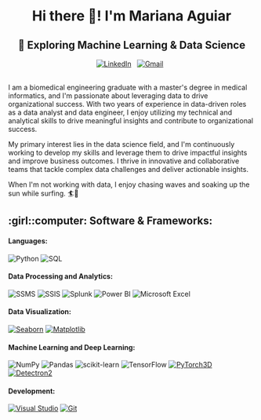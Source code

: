 <h1 align="center">Hi there 👋! I'm Mariana Aguiar </h1>
<h2 align="center">
 🧠 Exploring Machine Learning & Data Science  <br>
</h2>

<div align="center">  
  <a href="https://www.linkedin.com/in/mariana-monteiro-aguiar/"><img src="https://img.shields.io/badge/LinkedIn-0077B5?style=flat&logo=linkedin&logoColor=white" alt="LinkedIn"></a>&nbsp;&nbsp;
  <a href="mailto:cmarianacmaguiar@gmail.com"><img src="https://img.shields.io/badge/Gmail-D14836?style=flat&logo=gmail&logoColor=white" alt="Gmail"></a>&nbsp;&nbsp;
</div>


<br>

I am a biomedical engineering graduate with a master's degree in medical informatics, and I'm passionate about leveraging data to drive organizational success. With two years of experience in data-driven roles as a data analyst and data engineer, I enjoy utilizing my technical and analytical skills to drive meaningful insights and contribute to organizational success.

My primary interest lies in the data science field, and I'm continuously working to develop my skills and leverage them to drive impactful insights and improve business outcomes. I thrive in innovative and collaborative teams that tackle complex data challenges and deliver actionable insights.

When I'm not working with data, I enjoy chasing waves and soaking up the sun while surfing. 🏄🤘
 
 

<h2>:girl::computer: Software & Frameworks:</h2>

#### Languages:
![Python](https://img.shields.io/badge/python-3670A0?style=flat&logo=python&logoColor=ffdd54)
![SQL](https://img.shields.io/badge/SQL-4479A1?style=flat&logo=sql&logoColor=white)


#### Data Processing and Analytics:
![SSMS](https://img.shields.io/badge/SSMS-Management%20Studio-blue?style=flat-square&logo=microsoft%20sql%20server&logoColor=white)
![SSIS](https://img.shields.io/badge/SSIS-Integration%20Services-blue?style=flat-square&logo=microsoft%20sql%20server&logoColor=white)
![Splunk](https://img.shields.io/badge/Splunk-000000?style=flat&logo=splunk&logoColor=white)
![Power BI](https://img.shields.io/badge/Power%20BI-F2C811?style=flat&logo=power-bi&logoColor=black)
![Microsoft Excel](https://img.shields.io/badge/Microsoft_Excel-217346?style=flat&logo=microsoft-excel&logoColor=white)


#### Data Visualization:
[![Seaborn](https://img.shields.io/badge/Seaborn-0.11.1-blue)](https://seaborn.pydata.org/)
[![Matplotlib](https://img.shields.io/badge/Matplotlib-3.4.2-blue)](https://matplotlib.org/)



#### Machine Learning and Deep Learning:
![NumPy](https://img.shields.io/badge/numpy-%23013243.svg?style=flat&logo=numpy&logoColor=white)
![Pandas](https://img.shields.io/badge/pandas-%23150458.svg?style=flat&logo=pandas&logoColor=white)
![scikit-learn](https://img.shields.io/badge/scikit--learn-%23F7931E.svg?style=flat&logo=scikit-learn&logoColor=white)
![TensorFlow](https://img.shields.io/badge/TensorFlow-%23FF6F00.svg?style=flat&logo=TensorFlow&logoColor=white)
[![PyTorch3D](https://img.shields.io/badge/PyTorch3D-FF6F00?logo=pytorch&logoColor=white)](https://pytorch3d.org/)
[![Detectron2](https://img.shields.io/badge/Detectron2-008000?logo=pytorch&logoColor=white)](https://github.com/facebookresearch/detectron2)



#### Development:
[![Visual Studio](https://img.shields.io/badge/Visual_Studio-5C2D91?style=flat&logo=visual-studio&logoColor=white)](https://visualstudio.microsoft.com/)
[![Git](https://img.shields.io/badge/Git-F05032?style=flat&logo=git&logoColor=white)](https://git-scm.com/)

 
